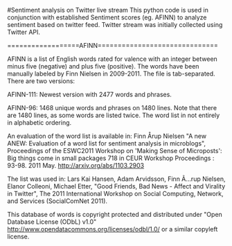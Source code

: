 #Sentiment analysis on Twitter live stream
This python code is used in conjunction with established 
Sentiment scores (eg. AFINN) to analyze sentiment based on twitter feed.
Twitter stream was initially collected using Twitter API. 



==================AFINN==============================


AFINN is a list of English words rated for valence with an integer
between minus five (negative) and plus five (positive). The words have
been manually labeled by Finn Nielsen in 2009-2011. The file
is tab-separated. There are two versions:

AFINN-111: Newest version with 2477 words and phrases.

AFINN-96: 1468 unique words and phrases on 1480 lines. Note that there
are 1480 lines, as some words are listed twice. The word list in not
entirely in alphabetic ordering.  

An evaluation of the word list is available in:
Finn Årup Nielsen
"A new ANEW: Evaluation of a word list for sentiment analysis in microblogs",
Proceedings of the ESWC2011 Workshop on 'Making Sense of Microposts':
Big things come in small packages 718 in CEUR Workshop Proceedings : 93-98. 2011 May.
http://arxiv.org/abs/1103.2903

The list was used in: 
Lars Kai Hansen, Adam Arvidsson, Finn Ã…rup Nielsen, Elanor Colleoni,
Michael Etter, "Good Friends, Bad News - Affect and Virality in
Twitter", The 2011 International Workshop on Social Computing,
Network, and Services (SocialComNet 2011).


This database of words is copyright protected and distributed under
"Open Database License (ODbL) v1.0"
http://www.opendatacommons.org/licenses/odbl/1.0/ or a similar
copyleft license.
